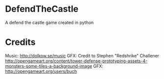 DefendTheCastle
===============

A defend the castle game created in python

Credits
==============
Music: http://dolkow.se/music
GFX: Credit to Stephen "Redshrike" Challener http://opengameart.org/content/tower-defense-prototyping-assets-4-monsters-some-tiles-a-background-image
GFX: http://opengameart.org/users/buch

